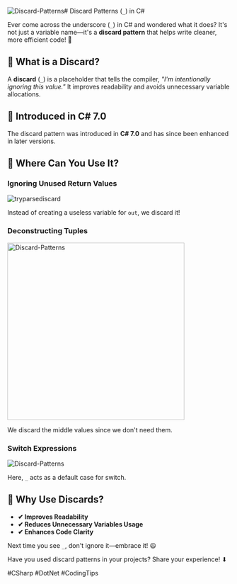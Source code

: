 ![Discard-Patterns](https://github.com/user-attachments/assets/e4e6d901-c4e8-4b35-8f59-de5a67a45b9c)# Discard Patterns (`_`) in C#

Ever come across the underscore (`_`) in C# and wondered what it does? It's not just a variable name—it's a **discard pattern** that helps write cleaner, more efficient code! 🚀

## 🔹 What is a Discard?

A **discard** (`_`) is a placeholder that tells the compiler, *"I'm intentionally ignoring this value."* It improves readability and avoids unnecessary variable allocations.

## 🔹 Introduced in C# 7.0

The discard pattern was introduced in **C# 7.0** and has since been enhanced in later versions.

## 🔹 Where Can You Use It?

### Ignoring Unused Return Values
![tryparsediscard](https://github.com/user-attachments/assets/527e35af-e3e9-4e5c-8719-4205148d0140)

Instead of creating a useless variable for `out`, we discard it!

### Deconstructing Tuples
<img src="https://github.com/user-attachments/assets/3130be9f-ba1c-4176-9a39-3b415a26d1d7" alt="Discard-Patterns" width="400">


We discard the middle values since we don't need them.

### Switch Expressions

![Discard-Patterns](https://github.com/user-attachments/assets/8be198b6-1001-403c-a620-0b510666f159)

Here, `_` acts as a default case for switch.

## 🚀 Why Use Discards?

- **✔ Improves Readability**
- **✔ Reduces Unnecessary Variables Usage**
- **✔ Enhances Code Clarity**

Next time you see `_`, don't ignore it—embrace it! 😃

Have you used discard patterns in your projects? Share your experience! ⬇

#CSharp #DotNet #CodingTips
